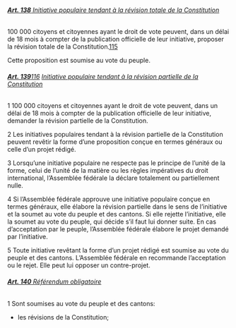 ###### [**Art. 138** Initiative populaire tendant à la révision totale de la Constitution](https://www.fedlex.admin.ch/eli/cc/1999/404/fr#art_138)
100 000 citoyens et citoyennes ayant le droit de vote peuvent, dans un délai de 18 mois à compter de la publication officielle de leur initiative, proposer la révision totale de la Constitution.[115](https://www.fedlex.admin.ch/eli/cc/1999/404/fr#fn-d7e6316)

Cette proposition est soumise au vote du peuple.

###### [**Art. 139**](https://www.fedlex.admin.ch/eli/cc/1999/404/fr#art_139)[116](https://www.fedlex.admin.ch/eli/cc/1999/404/fr#fn-d7e6359) [Initiative populaire tendant à la révision partielle de la Constitution](https://www.fedlex.admin.ch/eli/cc/1999/404/fr#art_139)
1 100 000 citoyens et citoyennes ayant le droit de vote peuvent, dans un délai de 18 mois à compter de la publication officielle de leur initiative, demander la révision partielle de la Constitution.

2 Les initiatives populaires tendant à la révision partielle de la Constitution peuvent revêtir la forme d’une proposition conçue en termes généraux ou celle d’un projet rédigé.

3 Lorsqu’une initiative populaire ne respecte pas le principe de l’unité de la forme, celui de l’unité de la matière ou les règles impératives du droit international, l’Assemblée fédérale la déclare totalement ou partiellement nulle.

4 Si l’Assemblée fédérale approuve une initiative populaire conçue en termes généraux, elle élabore la révision partielle dans le sens de l’initiative et la soumet au vote du peuple et des cantons. Si elle rejette l’initiative, elle la soumet au vote du peuple, qui décide s’il faut lui donner suite. En cas d’acceptation par le peuple, l’Assemblée fédérale élabore le projet demandé par l’initiative.

5 Toute initiative revêtant la forme d’un projet rédigé est soumise au vote du peuple et des cantons. L’Assemblée fédérale en recommande l’acceptation ou le rejet. Elle peut lui opposer un contre-projet.

###### [**Art. 140** Référendum obligatoire](https://www.fedlex.admin.ch/eli/cc/1999/404/fr#art_140)
1 Sont soumises au vote du peuple et des cantons:
- les révisions de la Constitution;

